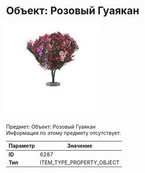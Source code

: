 # Объект: Розовый Гуаякан

![Item Image](../img/6287.webp?raw=true)

Предмет: Объект: Розовый Гуаякан<br>Информация по этому предмету отсутствует.


| Параметр | Значение |
|----------|----------|
| **ID** | 6287 |
| **Тип** | ITEM_TYPE_PROPERTY_OBJECT |


